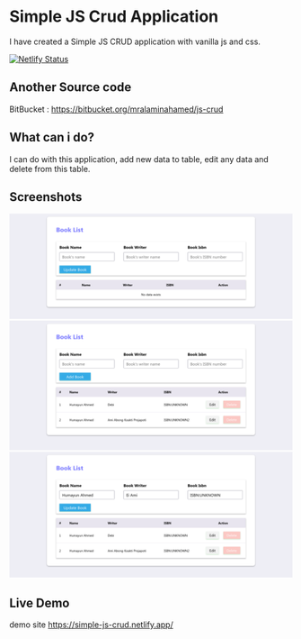 # Simple JS Crud Application
I have created a Simple JS CRUD application with vanilla js and css.

[![Netlify Status](https://api.netlify.com/api/v1/badges/93ea1569-86fc-469f-beff-39cdf8d44160/deploy-status)](https://app.netlify.com/sites/simple-js-crud/deploys)

## Another Source code
BitBucket : https://bitbucket.org/mralaminahamed/js-crud

## What can i do?
I can do with this application, add new data to table, edit any data and delete from this table.

## Screenshots
<img src="https://raw.githubusercontent.com/mralaminahamed/js-crud/main/screenhots/Empty-page-JS-Crud.png"/>
<img src="https://raw.githubusercontent.com/mralaminahamed/js-crud/main/screenhots/data -table-JSCrud.png"/>
<img src="https://raw.githubusercontent.com/mralaminahamed/js-crud/main/screenhots/edit-JS-Crud.png"/>

## Live Demo
demo site https://simple-js-crud.netlify.app/
